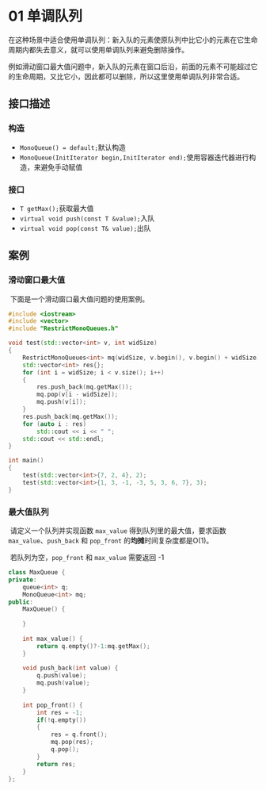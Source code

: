 # 01 单调队列

​	在这种场景中适合使用单调队列：新入队的元素使原队列中比它小的元素在它生命周期内都失去意义，就可以使用单调队列来避免删除操作。

​	例如滑动窗口最大值问题中，新入队的元素在窗口后沿，前面的元素不可能超过它的生命周期，又比它小，因此都可以删除，所以这里使用单调队列非常合适。

## 接口描述

### 构造

* `MonoQueue() = default;`默认构造
* `MonoQueue(InitIterator begin,InitIterator end);`使用容器迭代器进行构造，来避免手动赋值

### 接口

* `T getMax();`获取最大值
* `virtual void push(const T &value);`入队
* `virtual void pop(const T& value);`出队

## 案例

### 滑动窗口最大值

​	下面是一个滑动窗口最大值问题的使用案例。

```C++
#include <iostream>
#include <vector>
#include "RestrictMonoQueues.h"

void test(std::vector<int> v, int widSize)
{
    RestrictMonoQueues<int> mq(widSize, v.begin(), v.begin() + widSize);
    std::vector<int> res{};
    for (int i = widSize; i < v.size(); i++)
    {
        res.push_back(mq.getMax());
        mq.pop(v[i - widSize]);
        mq.push(v[i]);
    }
    res.push_back(mq.getMax());
    for (auto i : res)
        std::cout << i << " ";
    std::cout << std::endl;
}

int main()
{
    test(std::vector<int>{7, 2, 4}, 2);
    test(std::vector<int>{1, 3, -1, -3, 5, 3, 6, 7}, 3);
}
```

### 最大值队列

​	请定义一个队列并实现函数 `max_value` 得到队列里的最大值，要求函数`max_value`、`push_back` 和 `pop_front` 的**均摊**时间复杂度都是O(1)。

​	若队列为空，`pop_front` 和 `max_value` 需要返回 -1

```C++
class MaxQueue {
private:
    queue<int> q;
    MonoQueue<int> mq;
public:
    MaxQueue() {
        
    }
    
    int max_value() {
        return q.empty()?-1:mq.getMax();
    }
    
    void push_back(int value) {
        q.push(value);
        mq.push(value);
    }
    
    int pop_front() {
        int res = -1;
        if(!q.empty())
        {
            res = q.front();
            mq.pop(res);
            q.pop();
        }
        return res;
    }
};
```

